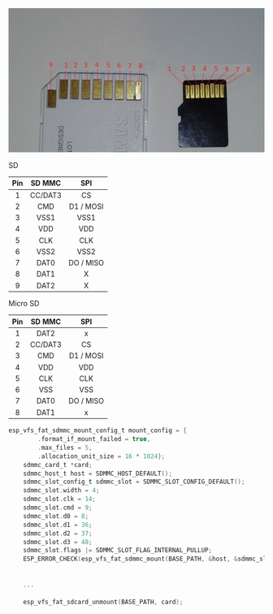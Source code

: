 ![sd pinout](https://raw.githubusercontent.com/Mair/esp32-course/master/_9_storage/_9_11_SD_SPI/sd%20card%20numbers.png)

SD

| Pin | SD MMC  |    SPI    |
| :-: | :-----: | :-------: |
|  1  | CC/DAT3 |    CS     |
|  2  |   CMD   | D1 / MOSI |
|  3  |  VSS1   |   VSS1    |
|  4  |   VDD   |    VDD    |
|  5  |   CLK   |    CLK    |
|  6  |  VSS2   |   VSS2    |
|  7  |  DAT0   | DO / MISO |
|  8  |  DAT1   |     X     |
|  9  |  DAT2   |     X     |

Micro SD

| Pin | SD MMC  |    SPI    |
| :-: | :-----: | :-------: |
|  1  |  DAT2   |     x     |
|  2  | CC/DAT3 |    CS     |
|  3  |   CMD   | D1 / MOSI |
|  4  |   VDD   |    VDD    |
|  5  |   CLK   |    CLK    |
|  6  |   VSS   |    VSS    |
|  7  |  DAT0   | DO / MISO |
|  8  |  DAT1   |     x     |

```c
esp_vfs_fat_sdmmc_mount_config_t mount_config = {
        .format_if_mount_failed = true,
        .max_files = 5,
        .allocation_unit_size = 16 * 1024};
    sdmmc_card_t *card;
    sdmmc_host_t host = SDMMC_HOST_DEFAULT();
    sdmmc_slot_config_t sdmmc_slot = SDMMC_SLOT_CONFIG_DEFAULT();
    sdmmc_slot.width = 4;
    sdmmc_slot.clk = 14;
    sdmmc_slot.cmd = 9;
    sdmmc_slot.d0 = 8;
    sdmmc_slot.d1 = 36;
    sdmmc_slot.d2 = 37;
    sdmmc_slot.d3 = 48;
    sdmmc_slot.flags |= SDMMC_SLOT_FLAG_INTERNAL_PULLUP;
    ESP_ERROR_CHECK(esp_vfs_fat_sdmmc_mount(BASE_PATH, &host, &sdmmc_slot, &mount_config, &card));

    
    ...

    esp_vfs_fat_sdcard_unmount(BASE_PATH, card);
```